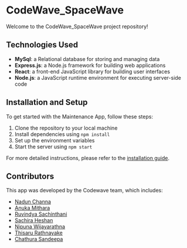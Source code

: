 # CodeWave_SpaceWave

Welcome to the CodeWave_SpaceWave project repository! 

## Technologies Used

- **MySql**: a Relational database for storing and managing data
- **Express.js**: a Node.js framework for building web applications
- **React**: a front-end JavaScript library for building user interfaces
- **Node.js**: a JavaScript runtime environment for executing server-side code

## Installation and Setup

To get started with the Maintenance App, follow these steps:

1. Clone the repository to your local machine
2. Install dependencies using `npm install`
3. Set up the environment variables
4. Start the server using `npm start`

For more detailed instructions, please refer to the [installation guide](/docs/installation.md).

## Contributors

This app was developed by the Codewave team, which includes:

- [Nadun Channa](https://github.com/nadunchanna98)
- [Anuka Mithara](https://github.com/AnukaMithara)
- [Ruvindya Sachinthani](https://github.com/Ruvindya)
- [Sachira Heshan](https://github.com/Sachira-Heshan)
- [Nipuna Wijayarathna](https://github.com/NipunHWE98)
- [Thisaru Rathnayake](https://github.com/shanonline99)
- [Chathura Sandeepa](https://github.com/Bandaranayake97)

